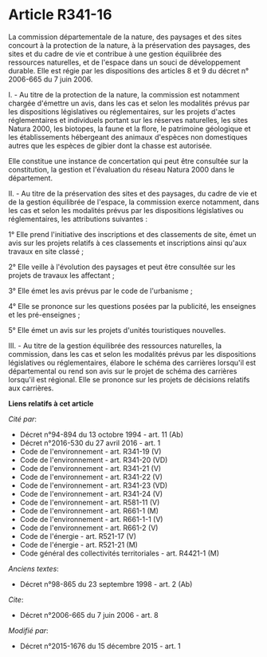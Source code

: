 # Article R341-16

La commission départementale de la nature, des paysages et des sites concourt à la protection de la nature, à la préservation
des paysages, des sites et du cadre de vie et contribue à une gestion équilibrée des ressources naturelles, et de l'espace
dans un souci de développement durable. Elle est régie par les dispositions des articles 8 et 9 du décret n° 2006-665 du 7
juin 2006.

I. - Au titre de la protection de la nature, la commission est notamment chargée d'émettre un avis, dans les cas et selon les
modalités prévus par les dispositions législatives ou réglementaires, sur les projets d'actes réglementaires et individuels
portant sur les réserves naturelles, les sites Natura 2000, les biotopes, la faune et la flore, le patrimoine géologique et
les établissements hébergeant des animaux d'espèces non domestiques autres que les espèces de gibier dont la chasse est
autorisée. 

Elle constitue une instance de concertation qui peut être consultée sur la constitution, la gestion et l'évaluation du réseau
Natura 2000 dans le département. 

II. - Au titre de la préservation des sites et des paysages, du cadre de vie et de la gestion équilibrée de l'espace, la
commission exerce notamment, dans les cas et selon les modalités prévus par les dispositions législatives ou réglementaires,
les attributions suivantes : 

1° Elle prend l'initiative des inscriptions et des classements de site, émet un avis sur les projets relatifs à ces
classements et inscriptions ainsi qu'aux travaux en site classé ; 

2° Elle veille à l'évolution des paysages et peut être consultée sur les projets de travaux les affectant ; 

3° Elle émet les avis prévus par le code de l'urbanisme ; 

4° Elle se prononce sur les questions posées par la publicité, les enseignes et les pré-enseignes ; 

5° Elle émet un avis sur les projets d'unités touristiques nouvelles. 

III. - Au titre de la gestion équilibrée des ressources naturelles, la commission, dans les cas et selon les modalités prévus
par les dispositions législatives ou réglementaires, élabore le schéma des carrières lorsqu'il est départemental ou rend son
avis sur le projet de schéma des carrières lorsqu'il est régional. Elle se prononce sur les projets de décisions relatifs aux
carrières.

**Liens relatifs à cet article**

_Cité par_:

  - Décret n°94-894 du 13 octobre 1994 - art. 11 (Ab)
  - Décret n°2016-530 du 27 avril 2016 - art. 1
  - Code de l'environnement - art. R341-19 (V)
  - Code de l'environnement - art. R341-20 (VD)
  - Code de l'environnement - art. R341-21 (V)
  - Code de l'environnement - art. R341-22 (V)
  - Code de l'environnement - art. R341-23 (VD)
  - Code de l'environnement - art. R341-24 (V)
  - Code de l'environnement - art. R581-11 (V)
  - Code de l'environnement - art. R661-1 (M)
  - Code de l'environnement - art. R661-1-1 (V)
  - Code de l'environnement - art. R661-2 (V)
  - Code de l'énergie - art. R521-17 (V)
  - Code de l'énergie - art. R521-21 (M)
  - Code général des collectivités territoriales - art. R4421-1 (M)

_Anciens textes_:

  - Décret n°98-865 du 23 septembre 1998 - art. 2 (Ab)

_Cite_:

  - Décret n°2006-665 du 7 juin 2006 - art. 8

_Modifié par_:

  - Décret n°2015-1676 du 15 décembre 2015 - art. 1
